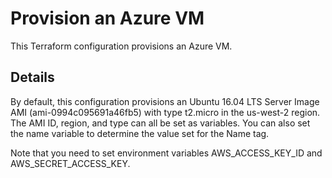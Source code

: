 # Provision an Azure VM
This Terraform configuration provisions an Azure VM.

## Details
By default, this configuration provisions an Ubuntu 16.04 LTS Server Image AMI (ami-0994c095691a46fb5) with type t2.micro in the us-west-2 region. The AMI ID, region, and type can all be set as variables. You can also set the name variable to determine the value set for the Name tag.

Note that you need to set environment variables AWS_ACCESS_KEY_ID and AWS_SECRET_ACCESS_KEY.
